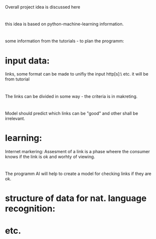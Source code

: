 Overall project idea is discussed here
#
this idea is based on python-machine-learning information.
#
some information from the tutorials - to plan the programm:
# input data:
links, some format can be made to unifiy the input http[s]:\\ etc. it will be from tutorial
#
The links can be divided in some way - the criteria is in makreting.
#
Model should predict which links can be "good" and other shall be irrelevant.
# learning:
Internet markering: Assesment of a link is a phase wheere the consumer knows if the link is ok and worhty of viewing. 
#
The programm AI will help to create a model for checking links if they are ok.
# structure of data for nat. language recognition:
# etc.
